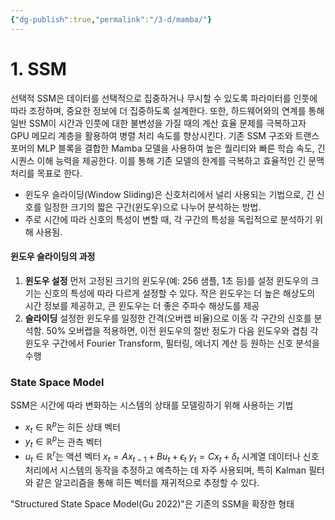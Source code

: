 ```yaml
---
{"dg-publish":true,"permalink":"/3-d/mamba/"}
---
```


# 1. SSM
 선택적 SSM은 데이터를 선택적으로 집중하거나 무시할 수 있도록 파라미터를 인풋에 따라 조정하며, 중요한 정보에 더 집중하도록 설계한다. 또한, 하드웨어와의 연계를 통해 일반 SSM이 시간과 인풋에 대한 불변성을 가질 때의 계산 효율 문제를 극복하고자 GPU 메모리 계층을 활용하여 병렬 처리 속도를 향상시킨다. 기존 SSM 구조와 트랜스포머의 MLP 블록을 결합한 Mamba 모델을 사용하여 높은 퀄리티와 빠른 학습 속도, 긴 시퀀스 이해 능력을 제공한다. 이를 통해 기존 모델의 한계를 극복하고 효율적인 긴 문맥 처리를 목표로 한다.

+ 윈도우 슬라이딩(Window Sliding)은 신호처리에서 널리 사용되는 기법으로, 긴 신호를 일정한 크기의 짧은 구간(윈도우)으로 나누어 분석하는 방법. 
+ 주로 시간에 따라 신호의 특성이 변할 때, 각 구간의 특성을 독립적으로 분석하기 위해 사용됨.
#### 윈도우 슬라이딩의 과정
1. **윈도우 설정**
	먼저 고정된 크기의 윈도우(예: 256 샘플, 1초 등)를 설정
	윈도우의 크기는 신호의 특성에 따라 다르게 설정할 수 있다. 
	작은 윈도우는 더 높은 해상도의 시간 정보를 제공하고, 큰 윈도우는 더 좋은 주파수 해상도를 제공
2. **슬라이딩** 
	설정한 윈도우를 일정한 간격(오버랩 비율)으로 이동
	각 구간의 신호를 분석함. 50% 오버랩을 적용하면, 이전 윈도우의 절반 정도가 다음 윈도우와 겹침
각 윈도우 구간에서 Fourier Transform, 필터링, 에너지 계산 등 원하는 신호 분석을 수행

### State Space Model
SSM은 시간에 따라 변화하는 시스템의 상태를 모델링하기 위해 사용하는 기법
- $x_t \in \mathbb{R}^p$는 히든 상태 벡터
- $y_t \in \mathbb{R}^p$는 관측 벡터
- $u_t \in \mathbb{R}^r$는 액션 벡터
$x_t = A x_{t-1} + B u_t + \epsilon_t$
$y_t = C x_t + \delta_t$
시계열 데이터나 신호 처리에서 시스템의 동작을 추정하고 예측하는 데 자주 사용되며, 특히 Kalman 필터와 같은 알고리즘을 통해 히든 벡터를 재귀적으로 추정할 수 있다.

"Structured State Space Model(Gu 2022)"은 기존의 SSM을 확장한 형태
